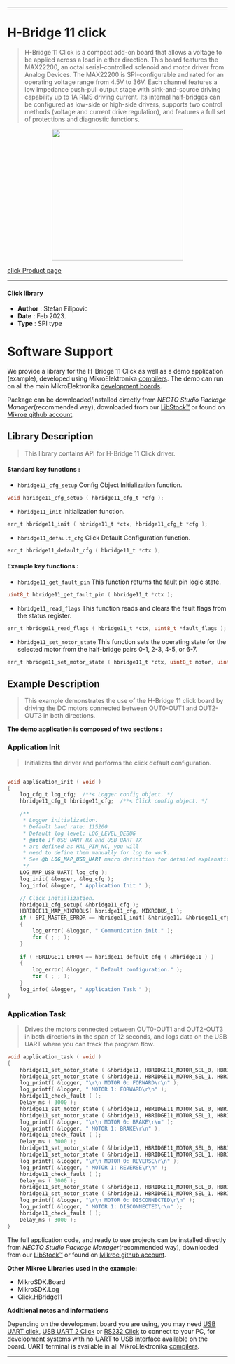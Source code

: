 
---
# H-Bridge 11 click

> H-Bridge 11 Click is a compact add-on board that allows a voltage to be applied across a load in either direction. This board features the MAX22200, an octal serial-controlled solenoid and motor driver from Analog Devices. The MAX22200 is SPI-configurable and rated for an operating voltage range from 4.5V to 36V. Each channel features a low impedance push-pull output stage with sink-and-source driving capability up to 1A RMS driving current. Its internal half-bridges can be configured as low-side or high-side drivers, supports two control methods (voltage and current drive regulation), and features a full set of protections and diagnostic functions.

<p align="center">
  <img src="https://download.mikroe.com/images/click_for_ide/hbridge11_click.png" height=300px>
</p>

[click Product page](https://www.mikroe.com/h-bridge-11-click)

---


#### Click library

- **Author**        : Stefan Filipovic
- **Date**          : Feb 2023.
- **Type**          : SPI type


# Software Support

We provide a library for the H-Bridge 11 Click
as well as a demo application (example), developed using MikroElektronika
[compilers](https://www.mikroe.com/necto-studio).
The demo can run on all the main MikroElektronika [development boards](https://www.mikroe.com/development-boards).

Package can be downloaded/installed directly from *NECTO Studio Package Manager*(recommended way), downloaded from our [LibStock&trade;](https://libstock.mikroe.com) or found on [Mikroe github account](https://github.com/MikroElektronika/mikrosdk_click_v2/tree/master/clicks).

## Library Description

> This library contains API for H-Bridge 11 Click driver.

#### Standard key functions :

- `hbridge11_cfg_setup` Config Object Initialization function.
```c
void hbridge11_cfg_setup ( hbridge11_cfg_t *cfg );
```

- `hbridge11_init` Initialization function.
```c
err_t hbridge11_init ( hbridge11_t *ctx, hbridge11_cfg_t *cfg );
```

- `hbridge11_default_cfg` Click Default Configuration function.
```c
err_t hbridge11_default_cfg ( hbridge11_t *ctx );
```

#### Example key functions :

- `hbridge11_get_fault_pin` This function returns the fault pin logic state.
```c
uint8_t hbridge11_get_fault_pin ( hbridge11_t *ctx );
```

- `hbridge11_read_flags` This function reads and clears the fault flags from the status register.
```c
err_t hbridge11_read_flags ( hbridge11_t *ctx, uint8_t *fault_flags );
```

- `hbridge11_set_motor_state` This function sets the operating state for the selected motor from the half-bridge pairs 0-1, 2-3, 4-5, or 6-7.
```c
err_t hbridge11_set_motor_state ( hbridge11_t *ctx, uint8_t motor, uint8_t state );
```

## Example Description

> This example demonstrates the use of the H-Bridge 11 click board by driving the DC motors connected between OUT0-OUT1 and OUT2-OUT3 in both directions. 

**The demo application is composed of two sections :**

### Application Init

> Initializes the driver and performs the click default configuration.

```c

void application_init ( void )
{
    log_cfg_t log_cfg;  /**< Logger config object. */
    hbridge11_cfg_t hbridge11_cfg;  /**< Click config object. */

    /** 
     * Logger initialization.
     * Default baud rate: 115200
     * Default log level: LOG_LEVEL_DEBUG
     * @note If USB_UART_RX and USB_UART_TX 
     * are defined as HAL_PIN_NC, you will 
     * need to define them manually for log to work. 
     * See @b LOG_MAP_USB_UART macro definition for detailed explanation.
     */
    LOG_MAP_USB_UART( log_cfg );
    log_init( &logger, &log_cfg );
    log_info( &logger, " Application Init " );

    // Click initialization.
    hbridge11_cfg_setup( &hbridge11_cfg );
    HBRIDGE11_MAP_MIKROBUS( hbridge11_cfg, MIKROBUS_1 );
    if ( SPI_MASTER_ERROR == hbridge11_init( &hbridge11, &hbridge11_cfg ) )
    {
        log_error( &logger, " Communication init." );
        for ( ; ; );
    }
    
    if ( HBRIDGE11_ERROR == hbridge11_default_cfg ( &hbridge11 ) )
    {
        log_error( &logger, " Default configuration." );
        for ( ; ; );
    }
    log_info( &logger, " Application Task " );
}

```

### Application Task

> Drives the motors connected between OUT0-OUT1 and OUT2-OUT3 in both directions in the span of 12 seconds, and logs data on the USB UART where you can track the program flow.

```c
void application_task ( void )
{
    hbridge11_set_motor_state ( &hbridge11, HBRIDGE11_MOTOR_SEL_0, HBRIDGE11_MOTOR_STATE_FORWARD );
    hbridge11_set_motor_state ( &hbridge11, HBRIDGE11_MOTOR_SEL_1, HBRIDGE11_MOTOR_STATE_FORWARD );
    log_printf( &logger, "\r\n MOTOR 0: FORWARD\r\n" );
    log_printf( &logger, " MOTOR 1: FORWARD\r\n" );
    hbridge11_check_fault ( );
    Delay_ms ( 3000 );
    hbridge11_set_motor_state ( &hbridge11, HBRIDGE11_MOTOR_SEL_0, HBRIDGE11_MOTOR_STATE_BRAKE );
    hbridge11_set_motor_state ( &hbridge11, HBRIDGE11_MOTOR_SEL_1, HBRIDGE11_MOTOR_STATE_BRAKE );
    log_printf( &logger, "\r\n MOTOR 0: BRAKE\r\n" );
    log_printf( &logger, " MOTOR 1: BRAKE\r\n" );
    hbridge11_check_fault ( );
    Delay_ms ( 3000 );
    hbridge11_set_motor_state ( &hbridge11, HBRIDGE11_MOTOR_SEL_0, HBRIDGE11_MOTOR_STATE_REVERSE );
    hbridge11_set_motor_state ( &hbridge11, HBRIDGE11_MOTOR_SEL_1, HBRIDGE11_MOTOR_STATE_REVERSE );
    log_printf( &logger, "\r\n MOTOR 0: REVERSE\r\n" );
    log_printf( &logger, " MOTOR 1: REVERSE\r\n" );
    hbridge11_check_fault ( );
    Delay_ms ( 3000 );
    hbridge11_set_motor_state ( &hbridge11, HBRIDGE11_MOTOR_SEL_0, HBRIDGE11_MOTOR_STATE_HI_Z );
    hbridge11_set_motor_state ( &hbridge11, HBRIDGE11_MOTOR_SEL_1, HBRIDGE11_MOTOR_STATE_HI_Z );
    log_printf( &logger, "\r\n MOTOR 0: DISCONNECTED\r\n" );
    log_printf( &logger, " MOTOR 1: DISCONNECTED\r\n" );
    hbridge11_check_fault ( );
    Delay_ms ( 3000 );
}
```

The full application code, and ready to use projects can be installed directly from *NECTO Studio Package Manager*(recommended way), downloaded from our [LibStock&trade;](https://libstock.mikroe.com) or found on [Mikroe github account](https://github.com/MikroElektronika/mikrosdk_click_v2/tree/master/clicks).

**Other Mikroe Libraries used in the example:**

- MikroSDK.Board
- MikroSDK.Log
- Click.HBridge11

**Additional notes and informations**

Depending on the development board you are using, you may need
[USB UART click](https://www.mikroe.com/usb-uart-click),
[USB UART 2 Click](https://www.mikroe.com/usb-uart-2-click) or
[RS232 Click](https://www.mikroe.com/rs232-click) to connect to your PC, for
development systems with no UART to USB interface available on the board. UART
terminal is available in all MikroElektronika
[compilers](https://shop.mikroe.com/compilers).

---
